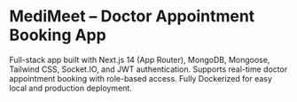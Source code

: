 # MediMeet – Doctor Appointment Booking App
Full-stack app built with Next.js 14 (App Router), MongoDB, Mongoose, Tailwind CSS, Socket.IO, and JWT authentication. Supports real-time doctor appointment booking with role-based access. Fully Dockerized for easy local and production deployment.
